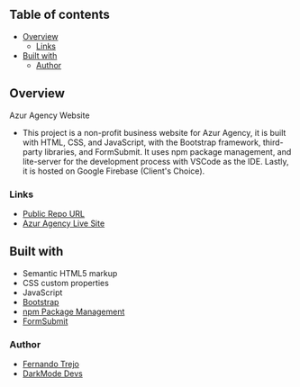 ## Table of contents

- [Overview](#overview)
  - [Links](#links)
- [Built with](#built-with)
  - [Author](#author)

## Overview

Azur Agency Website

- This project is a non-profit business website for Azur Agency, it is built with HTML, CSS, and JavaScript, with the Bootstrap framework, third-party libraries, and FormSubmit. It uses npm package management, and lite-server for the development process with VSCode as the IDE. Lastly, it is hosted on Google Firebase (Client's Choice).

### Links

- [Public Repo URL](https://github.com/devftrejo/AzurAgencyWebsite)
- [Azur Agency Live Site](https://azur-agency.org/)

## Built with

- Semantic HTML5 markup
- CSS custom properties
- JavaScript
- [Bootstrap](https://getbootstrap.com/)
- [npm Package Management](https://www.npmjs.com/)
- [FormSubmit](https://formsubmit.io/)

### Author

- [Fernando Trejo](https://devftrejo.vercel.app/)
- [DarkMode Devs](https://darkmodedevs.com/)